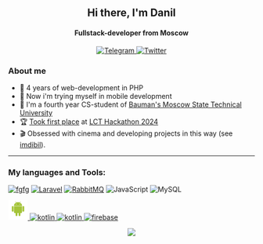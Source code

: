 <div id="header" align="center">
    <h2>Hi there, I'm  Danil </h2>
    <h4>Fullstack-developer from Moscow</h4>
</div>

<div id="socials" align="center">
  <a href="https://t.me/kochuradanil">
    <img src="https://img.shields.io/badge/Telegram-blue?style=for-the-badge&logo=telegram&logoColor=white" alt="Telegram"/>
  </a>
  <a href="mailto:kocuradanil@gmail.com">
    <img src="https://img.shields.io/badge/Gmail-red?style=for-the-badge&logo=Gmail&logoColor=white" alt="Twitter"/>
  </a>
</div>

### About me
- 🐘 4 years of web-development in PHP
- 🌱 Now i'm trying myself in mobile development
- 📝 I'm a fourth year CS-student of [Bauman's Moscow State Technical University](https://bmstu.ru/)
- 🏆 [Took first place](https://bmstu.ru/news/baumancy-prizyory-khakatona-lidery-cifrovoi-transformacii) at [LCT Hackathon 2024](https://i.moscow/lct)
- 🎬 Obsessed with cinema and developing projects in this way (see [imdibil](https://github.com/DanilKochura/imdibil-lara-vue)).
---
<h3 align="left">My languages and Tools:</h3>

[![fgfg](https://img.shields.io/badge/php-%23777BB4.svg?style=for-the-badge&logo=php&logoColor=white)](https://php.net)
[![Laravel](https://img.shields.io/badge/laravel-%23FF2D20.svg?style=for-the-badge&logo=laravel&logoColor=white)](https://laravel.com)
[![RabbitMQ](https://img.shields.io/badge/Rabbitmq-FF6600?style=for-the-badge&logo=rabbitmq&logoColor=white)](https://rabbitmq.com)
![JavaScript](https://img.shields.io/badge/javascript-%23323330.svg?style=for-the-badge&logo=javascript&logoColor=%23F7DF1E)
![MySQL](https://img.shields.io/badge/mysql-%2300f.svg?style=for-the-badge&logo=mysql&logoColor=white)

<p align="left"> 
<a href="https://developer.android.com" target="_blank" rel="noreferrer"> 
<img src="https://raw.githubusercontent.com/devicons/devicon/master/icons/android/android-original-wordmark.svg" alt="android" width="40" height="40"/> 
</a>
<a href="https://kotlinlang.org" target="_blank" rel="noreferrer"> <img src="https://www.vectorlogo.zone/logos/kotlinlang/kotlinlang-icon.svg" alt="kotlin" width="40" height="40"/> </a>
<a href="https://kotlinlang.org" target="_blank" rel="noreferrer"> <img src="https://user-images.githubusercontent.com/48350702/136327368-98272ce0-a1c5-4b61-89fc-32f2350a84ed.png" alt="kotlin" width="40" height="40"/> </a>
<a href="https://firebase.google.com/" target="_blank" rel="noreferrer"> <img src="https://www.vectorlogo.zone/logos/firebase/firebase-icon.svg" alt="firebase" width="40" height="40"/> </a> 
</p>
<div align="center">
     <img src="https://github-readme-stats.vercel.app/api/top-langs/?username=danilkochura&hide=javascript,css,scss,html&theme=dark">
   </div>



